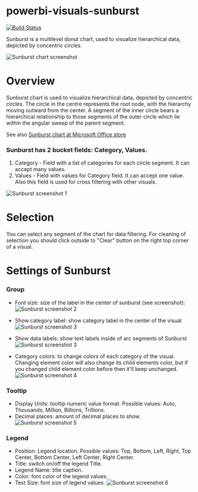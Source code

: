 # powerbi-visuals-sunburst
[![Build Status](https://github.com/microsoft/powerbi-visuals-sunburst/actions/workflows/build.yml/badge.svg?branch=main)](https://github.com/microsoft/powerbi-visuals-sunburst/actions/workflows/build.yml)

Sunburst is a multilevel donut chart, used to visualize hierarchical data, depicted by concentric circles.

![Sunburst chart screenshot](assets/screenshot.png)
# Overview
Sunburst chart is used to visualize hierarchical data, depicted by concentric circles. The circle in the centre represents the root node, with the hierarchy moving outward from the center. A segment of the inner circle bears a hierarchical relationship to those segments of the outer circle which lie within the angular sweep of the parent segment.

See also [Sunburst chart at Microsoft Office store](https://store.office.com/en-us/app.aspx?assetid=WA104380767&sourcecorrid=dfbfa3b3-75c3-497e-b2b9-ffd93aaca76f&searchapppos=0&ui=en-US&rs=en-US&ad=US&appredirect=false)


### Sunburst has 2 bucket fields: Category, Values.
1. Category - Field with a list of categories for each circle segment. It can accept many values.
2. Values - Field with values for Category field. It can accept one value. Also this field is used for cross filtering with other visuals.

![Sunburst screenshot 1](assets/Fields.png)

# Selection
You can select any segment of the chart for data filtering. For cleaning of selection you should click outside to "Сlear" button on the right top corner of a visual.

# Settings of Sunburst
### Group
- Font size: size of the label in the center of sunburst (see screenshot):
![Sunburst screenshot 2](assets/settings1.png)

- Show category label: show category label in the center of the visual
![Sunburst screenshot 3](assets/settings2.png)
- Show data labels: show text labels inside of arc segments of Sunburst
![Sunburst screenshot 3](assets/settings3.png)
- Category colors: to change colors of each category of the visual. Changing element color will also change its child elements color, but if you changed child element color before then it'll keep unchanged.
![Sunburst screenshot 4](assets/settings4.png)

### Tooltip
- Display Units: tooltip numeric value format. Possible values: Auto, Thousands, Million, Billions, Trillions.
- Decimal places: amount of decimal places to show.
![Sunburst screenshot 5](assets/settings5.png)

### Legend
- Position: Legend location. Possible values: Top, Bottom, Left, Right, Top Center, Bottom Center, Left Center, Right Center. 
- Title: switch on/off the legend Title.
- Legend Name: title caption.
- Color: font color of the legend values.
- Text Size: font size of legend values.
![Sunburst screenshot 6](assets/settings6.png)